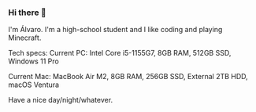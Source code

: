 ### Hi there 👋

I'm Álvaro. I'm a high-school student and I like coding and playing Minecraft.

Tech specs:
Current PC: Intel Core i5-1155G7, 8GB RAM, 512GB SSD, Windows 11 Pro


Current Mac: MacBook Air M2, 8GB RAM, 256GB SSD, External 2TB HDD, macOS Ventura



Have a nice day/night/whatever.
